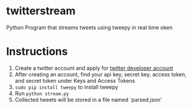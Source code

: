 # twitterstream
Python Program that streams tweets using tweepy in real time
 oken 
# Instructions 
1. Create a twitter account and apply for [twitter developer account](https://developer.twitter.com/en/apply/user)
2. After creating an account, find your api key, secret key, access token, and secret token under Keys and Access Tokens
3. `sudo pip install tweepy` to install tweepy 
4. Run `python stream.py`
5. Collected tweets will be stored in a file named `parsed.json'
